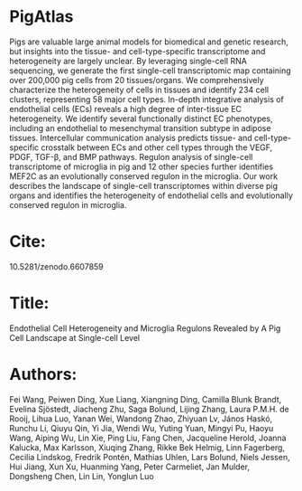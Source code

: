 # PigAtlas
Pigs are valuable large animal models for biomedical and genetic research, but insights into the tissue- and cell-type-specific transcriptome and heterogeneity are largely unclear. By leveraging single-cell RNA sequencing, we generate the first single-cell transcriptomic map containing over 200,000 pig cells from 20 tissues/organs. We comprehensively characterize the heterogeneity of cells in tissues and identify 234 cell clusters, representing 58 major cell types. In-depth integrative analysis of endothelial cells (ECs) reveals a high degree of inter-tissue EC heterogeneity. We identify several functionally distinct EC phenotypes, including an endothelial to mesenchymal transition subtype in adipose tissues. Intercellular communication analysis predicts tissue- and cell-type-specific crosstalk between ECs and other cell types through the VEGF, PDGF, TGF-β, and BMP pathways. Regulon analysis of single-cell transcriptome of microglia in pig and 12 other species further identifies MEF2C as an evolutionally conserved regulon in the microglia. Our work describes the landscape of single-cell transcriptomes within diverse pig organs and identifies the heterogeneity of endothelial cells and evolutionally conserved regulon in microglia.

# Cite:
10.5281/zenodo.6607859
# Title:
Endothelial Cell Heterogeneity and Microglia Regulons Revealed by A Pig Cell Landscape at Single-cell Level

# Authors:
Fei Wang, Peiwen Ding, Xue Liang, Xiangning Ding, Camilla Blunk Brandt, Evelina Sjöstedt, Jiacheng Zhu, Saga Bolund, Lijing Zhang, Laura P.M.H. de Rooij, Lihua Luo, Yanan Wei, Wandong Zhao, Zhiyuan Lv, János Haskó, Runchu Li, Qiuyu Qin, Yi Jia, Wendi Wu, Yuting Yuan, Mingyi Pu, Haoyu Wang, Aiping Wu, Lin Xie, Ping Liu, Fang Chen, Jacqueline Herold, Joanna Kalucka, Max Karlsson, Xiuqing Zhang, Rikke Bek Helmig, Linn Fagerberg, Cecilia Lindskog, Fredrik Pontén, Mathias Uhlen, Lars Bolund, Niels Jessen, Hui Jiang, Xun Xu, Huanming Yang, Peter Carmeliet, Jan Mulder, Dongsheng Chen, Lin Lin, Yonglun Luo
